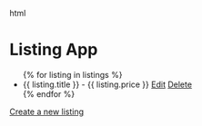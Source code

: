 html
<!DOCTYPE html>
<html>
  <head>
    <title>Listing App</title>
  </head>
  <body>
    <h1>Listing App</h1>
    <ul>
      {% for listing in listings %}
        <li>
          {{ listing.title }} - {{ listing.price }}
          <a href="{{ url_for('update', id=listing.id) }}">Edit</a>
          <a href="{{ url_for('delete', id=listing.id) }}">Delete</a>
        </li>
      {% endfor %}
    </ul>
    <a href="{{ url_for('create') }}">Create a new listing</a>
  </body>
</html>
